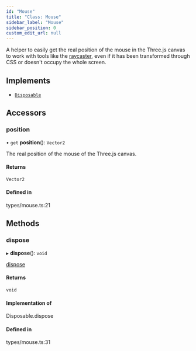 ```yaml
---
id: "Mouse"
title: "Class: Mouse"
sidebar_label: "Mouse"
sidebar_position: 0
custom_edit_url: null
---
```


A helper to easily get the real position of the mouse in the Three.js canvas
to work with tools like the
[raycaster](https://threejs.org/docs/#api/en/core/Raycaster), even if it has
been transformed through CSS or doesn't occupy the whole screen.

## Implements

- [`Disposable`](../interfaces/Disposable.md)

## Accessors

### position

• `get` **position**(): `Vector2`

The real position of the mouse of the Three.js canvas.

#### Returns

`Vector2`

#### Defined in

types/mouse.ts:21

## Methods

### dispose

▸ **dispose**(): `void`

[dispose](../interfaces/Disposable.md#dispose)

#### Returns

`void`

#### Implementation of

Disposable.dispose

#### Defined in

types/mouse.ts:31
